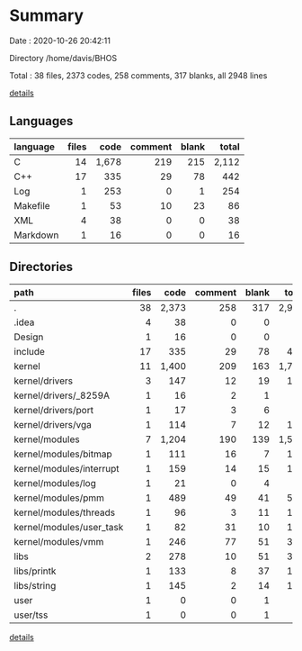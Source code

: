 # Summary

Date : 2020-10-26 20:42:11

Directory /home/davis/BHOS

Total : 38 files,  2373 codes, 258 comments, 317 blanks, all 2948 lines

[details](details.md)

## Languages
| language | files | code | comment | blank | total |
| :--- | ---: | ---: | ---: | ---: | ---: |
| C | 14 | 1,678 | 219 | 215 | 2,112 |
| C++ | 17 | 335 | 29 | 78 | 442 |
| Log | 1 | 253 | 0 | 1 | 254 |
| Makefile | 1 | 53 | 10 | 23 | 86 |
| XML | 4 | 38 | 0 | 0 | 38 |
| Markdown | 1 | 16 | 0 | 0 | 16 |

## Directories
| path | files | code | comment | blank | total |
| :--- | ---: | ---: | ---: | ---: | ---: |
| . | 38 | 2,373 | 258 | 317 | 2,948 |
| .idea | 4 | 38 | 0 | 0 | 38 |
| Design | 1 | 16 | 0 | 0 | 16 |
| include | 17 | 335 | 29 | 78 | 442 |
| kernel | 11 | 1,400 | 209 | 163 | 1,772 |
| kernel/drivers | 3 | 147 | 12 | 19 | 178 |
| kernel/drivers/_8259A | 1 | 16 | 2 | 1 | 19 |
| kernel/drivers/port | 1 | 17 | 3 | 6 | 26 |
| kernel/drivers/vga | 1 | 114 | 7 | 12 | 133 |
| kernel/modules | 7 | 1,204 | 190 | 139 | 1,533 |
| kernel/modules/bitmap | 1 | 111 | 16 | 7 | 134 |
| kernel/modules/interrupt | 1 | 159 | 14 | 15 | 188 |
| kernel/modules/log | 1 | 21 | 0 | 4 | 25 |
| kernel/modules/pmm | 1 | 489 | 49 | 41 | 579 |
| kernel/modules/threads | 1 | 96 | 3 | 11 | 110 |
| kernel/modules/user_task | 1 | 82 | 31 | 10 | 123 |
| kernel/modules/vmm | 1 | 246 | 77 | 51 | 374 |
| libs | 2 | 278 | 10 | 51 | 339 |
| libs/printk | 1 | 133 | 8 | 37 | 178 |
| libs/string | 1 | 145 | 2 | 14 | 161 |
| user | 1 | 0 | 0 | 1 | 1 |
| user/tss | 1 | 0 | 0 | 1 | 1 |

[details](details.md)